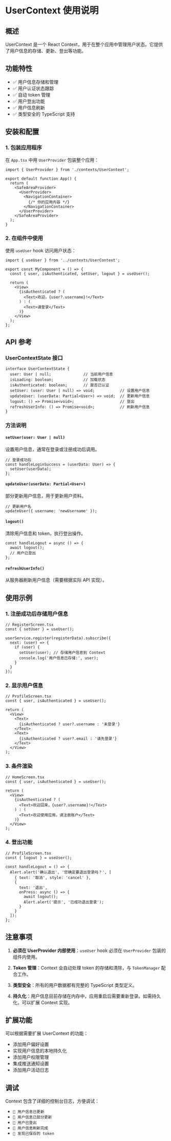 # UserContext 使用说明

## 概述

UserContext 是一个 React Context，用于在整个应用中管理用户状态。它提供了用户信息的存储、更新、登出等功能。

## 功能特性

- ✅ 用户信息存储和管理
- ✅ 用户认证状态跟踪
- ✅ 自动 token 管理
- ✅ 用户登出功能
- ✅ 用户信息刷新
- ✅ 类型安全的 TypeScript 支持

## 安装和配置

### 1. 包装应用程序

在 `App.tsx` 中用 `UserProvider` 包装整个应用：

```tsx
import { UserProvider } from './contexts/UserContext';

export default function App() {
  return (
    <SafeAreaProvider>
      <UserProvider>
        <NavigationContainer>
          {/* 你的应用内容 */}
        </NavigationContainer>
      </UserProvider>
    </SafeAreaProvider>
  );
}
```

### 2. 在组件中使用

使用 `useUser` hook 访问用户状态：

```tsx
import { useUser } from '../contexts/UserContext';

export const MyComponent = () => {
  const { user, isAuthenticated, setUser, logout } = useUser();

  return (
    <View>
      {isAuthenticated ? (
        <Text>欢迎，{user?.username}!</Text>
      ) : (
        <Text>请登录</Text>
      )}
    </View>
  );
};
```

## API 参考

### UserContextState 接口

```tsx
interface UserContextState {
  user: User | null;              // 当前用户信息
  isLoading: boolean;             // 加载状态
  isAuthenticated: boolean;       // 是否已认证
  setUser: (user: User | null) => void;           // 设置用户信息
  updateUser: (userData: Partial<User>) => void;  // 更新用户信息
  logout: () => Promise<void>;                    // 登出
  refreshUserInfo: () => Promise<void>;           // 刷新用户信息
}
```

### 方法说明

#### `setUser(user: User | null)`
设置用户信息，通常在登录或注册成功后调用。

```tsx
// 登录成功后
const handleLoginSuccess = (userData: User) => {
  setUser(userData);
};
```

#### `updateUser(userData: Partial<User>)`
部分更新用户信息，用于更新用户资料。

```tsx
// 更新用户名
updateUser({ username: 'newUsername' });
```

#### `logout()`
清除用户信息和 token，执行登出操作。

```tsx
const handleLogout = async () => {
  await logout();
  // 用户已登出
};
```

#### `refreshUserInfo()`
从服务器刷新用户信息（需要根据实际 API 实现）。

## 使用示例

### 1. 注册成功后存储用户信息

```tsx
// RegisterScreen.tsx
const { setUser } = useUser();

userService.register(registerData).subscribe({
  next: (user) => {
    if (user) {
      setUser(user); // 存储用户信息到 Context
      console.log('用户信息已存储:', user);
    }
  }
});
```

### 2. 显示用户信息

```tsx
// ProfileScreen.tsx
const { user, isAuthenticated } = useUser();

return (
  <View>
    <Text>
      {isAuthenticated ? user?.username : '未登录'}
    </Text>
    <Text>
      {isAuthenticated ? user?.email : '请先登录'}
    </Text>
  </View>
);
```

### 3. 条件渲染

```tsx
// HomeScreen.tsx
const { user, isAuthenticated } = useUser();

return (
  <View>
    {isAuthenticated ? (
      <Text>欢迎回来，{user?.username}!</Text>
    ) : (
      <Text>欢迎使用应用，请注册账户</Text>
    )}
  </View>
);
```

### 4. 登出功能

```tsx
// ProfileScreen.tsx
const { logout } = useUser();

const handleLogout = () => {
  Alert.alert('确认退出', '您确定要退出登录吗？', [
    { text: '取消', style: 'cancel' },
    { 
      text: '退出', 
      onPress: async () => {
        await logout();
        Alert.alert('提示', '已成功退出登录');
      }
    }
  ]);
};
```

## 注意事项

1. **必须在 UserProvider 内部使用**：`useUser` hook 必须在 `UserProvider` 包装的组件内使用。

2. **Token 管理**：Context 会自动处理 token 的存储和清除，与 `TokenManager` 配合工作。

3. **类型安全**：所有的用户数据都有完整的 TypeScript 类型定义。

4. **持久化**：用户信息目前存储在内存中，应用重启后需要重新登录。如需持久化，可以扩展 Context 实现。

## 扩展功能

可以根据需要扩展 UserContext 的功能：

- 添加用户偏好设置
- 实现用户信息的本地持久化
- 添加用户权限管理
- 集成推送通知设置
- 添加用户活动日志

## 调试

Context 包含了详细的控制台日志，方便调试：

- `👤 用户信息已更新`
- `👤 用户信息已部分更新`
- `👋 用户已登出`
- `🔄 用户信息刷新完成`
- `🔑 发现已保存的 token`
